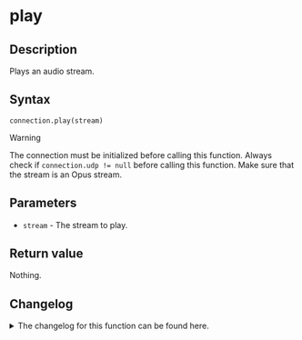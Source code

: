 # play 

## Description

Plays an audio stream.

## Syntax

```
connection.play(stream)
```

> [!WARNING]  
> The connection must be initialized before calling this function. Always check if `connection.udp != null` before calling this function. Make sure that the stream is an Opus stream.

## Parameters

- `stream` - The stream to play.

## Return value

Nothing.

## Changelog
<details>

<summary>The changelog for this function can be found here.</summary>

### 1.0.0

- Initial implementation

</details>
